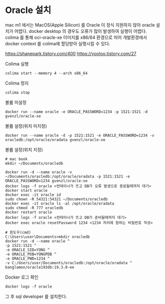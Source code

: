 # Oracle 설치
mac m1 에서는 MacOS(Apple Silicon) 를 Oracle 이 정식 지원하지 않아 oracle 설치가 어렵다. 
docker desktop 의 경우도 오류가 많이 발생하여 실행이 어렵다.<br>
colima 를 통해 oci-oracle-xe 이미지를 x86/64 환경으로 띄어 개발환경에서 docker context 를 colima에 할당받아 실행시킬 수 있다.

https://shanepark.tistory.com/400
https://yooloo.tistory.com/27

Colima 실행
```
colima start --memory 4 --arch x86_64
```

Colima 정지
```
colima stop
```
볼륨 미설정
```
docker run --name oracle -e ORACLE_PASSWORD=1234 -p 1521:1521 -d gvenzl/oracle-xe
```
볼륨 설정(위치 미지정)
```
docker run --name oracle -d -p 1521:1521 -e ORACLE_PASSWORD=1234 -v oracledb:/opt/oracle/oradata gvenzl/oracle-xe
```
볼륨 설정(위치 지정)
```
# mac book
mkdir ~/Documents/oracledb

docker run -d --name oracle -v ~/Documents/oracledb:/opt/oracle/oradata -p 1521:1521 -e ORACLE_PASSWORD=1234 gvenzl/oracle-xe
docker logs -f oracle <컨테이너가 뜨고 DB가 오류 발생으로 종료될때까지 대기>
docker start oracle
docker exec -it oracle id
sudo chown -R 54321:54321 ~/Documents/oracledb
docker exec -it oracle ls -al /opt/oracle/oradata
sudo chmod -R 777 oracledb
docker restart oracle
docker logs -f oracle <컨테이너가 뜨고 DB가 준비될때까지 대기>
docker exec oracle resetPassword 1234 <1234 자리에 원하는 비밀번호 작성>

# 윈도우(cmd)
C:\Users\user\Documents>mkdir oracledb
docker run -d --name oracle ^
-p 1521:1521 ^
-e ORACLE_SID=YONG ^
-e ORACLE_PDB=YONGPDB ^
-e ORACLE_PWD=1234 ^
-v C:/Users/user/Documents/oracledb:/opt/oracle/oradata ^
banglamon/oracle193db:19.3.0-ee
```
Docker 로그 확인
```
docker logs -f oracle
```

그 후 sql developer 를 설치한다.